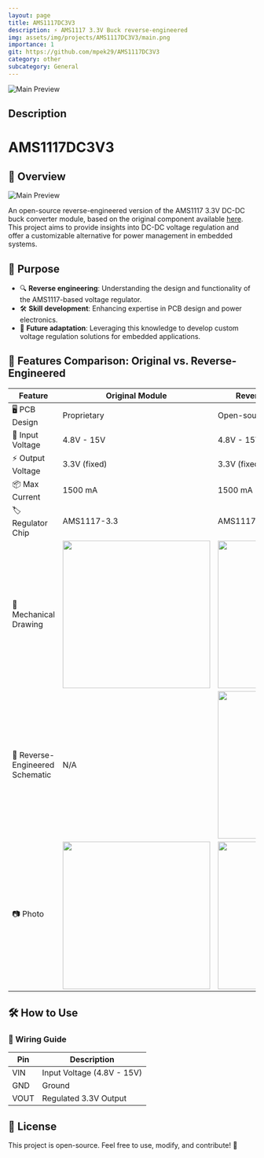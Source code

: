 ```yaml
---
layout: page
title: AMS1117DC3V3
description: ⚡ AMS1117 3.3V Buck reverse-engineered
img: assets/img/projects/AMS1117DC3V3/main.png
importance: 1
git: https://github.com/mpek29/AMS1117DC3V3
category: other
subcategory: General
---
```


![Main Preview](assets/img/main.png)



## Description

# AMS1117DC3V3

## 🚀 Overview
![Main Preview](assets/img/main.png)

An open-source reverse-engineered version of the AMS1117 3.3V DC-DC buck converter module, based on the original component available [here](https://fr.aliexpress.com/item/1005006783027108.html).  
This project aims to provide insights into DC-DC voltage regulation and offer a customizable alternative for power management in embedded systems.

## 🎯 Purpose
- 🔍 **Reverse engineering**: Understanding the design and functionality of the AMS1117-based voltage regulator.
- 🛠️ **Skill development**: Enhancing expertise in PCB design and power electronics.
- 🔄 **Future adaptation**: Leveraging this knowledge to develop custom voltage regulation solutions for embedded applications.

## 📝 Features Comparison: Original vs. Reverse-Engineered

| Feature            | Original Module | Reverse-Engineered Version |
|--------------------|----------------|---------------------------|
| 🖥️ PCB Design        | Proprietary     | Open-source & customizable |
| 🔌 Input Voltage    | 4.8V - 15V       | 4.8V - 15V |
| ⚡ Output Voltage   | 3.3V (fixed)     | 3.3V (fixed) |
| 📦 Max Current     | 1500 mA            | 1500 mA |
| 🏷️ Regulator Chip  | AMS1117-3.3      | AMS1117-3.3 |
| 👐 Mechanical Drawing  | <img src="{{ site.baseurl }}/assets/img/projects/AMS1117DC3V3/original_pcb.png" width="300" height="300"> | <img src="{{ site.baseurl }}/assets/img/projects/AMS1117DC3V3/reversed_pcb.png" width="300" height="300"> |
| 📝 Reverse-Engineered Schematic | N/A | <img src="{{ site.baseurl }}/assets/img/projects/AMS1117DC3V3/reversed_sch.png" width="300" height="300"> |
| 📷 Photo             | <img src="{{ site.baseurl }}/assets/img/projects/AMS1117DC3V3/original_3d_high.png" width="300" height="300"> | <img src="{{ site.baseurl }}/assets/img/projects/AMS1117DC3V3/reversed_3d.png" width="300" height="300"> |

## 🛠️ How to Use
### 📌 Wiring Guide
| Pin  | Description |
|------|-------------|
| VIN  | Input Voltage (4.8V - 15V) |
| GND  | Ground |
| VOUT | Regulated 3.3V Output |

## 🌟 License
This project is open-source. Feel free to use, modify, and contribute! 🚀

